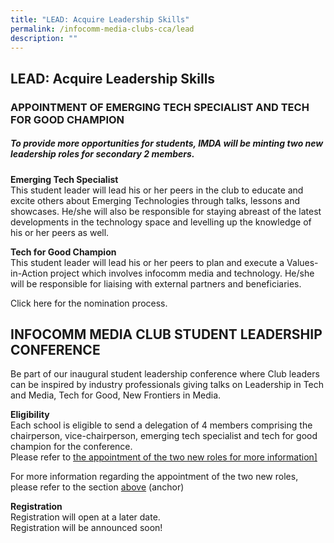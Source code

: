 ```yaml
---
title: "LEAD: Acquire Leadership Skills"
permalink: /infocomm-media-clubs-cca/lead
description: ""
---
```

## LEAD: Acquire Leadership Skills

<a name="top"></a>
### APPOINTMENT OF EMERGING TECH SPECIALIST AND TECH FOR GOOD CHAMPION

##### To provide more opportunities for students, IMDA will be minting two new leadership roles for secondary 2 members. 

**Emerging Tech Specialist**
<br>
This student leader will lead his or her peers in the club to educate and excite others about Emerging Technologies through talks, lessons and showcases. He/she will also be responsible for staying abreast of the latest developments in the technology space and levelling up the knowledge of his or her peers as well.

**Tech for Good Champion**
<br>
This student leader will lead his or her peers to plan and execute a Values-in-Action project which involves infocomm media and technology. He/she will be responsible for liaising with external partners and beneficiaries.

Click here for the nomination process.

## INFOCOMM MEDIA CLUB STUDENT LEADERSHIP CONFERENCE

Be part of our inaugural student leadership conference where Club leaders can be inspired by industry professionals giving talks on Leadership in Tech and Media, Tech for Good, New Frontiers in Media.

**Eligibility**<br>
Each school is eligible to send a delegation of 4 members comprising the chairperson, vice-chairperson, emerging tech specialist and tech for good champion for the conference. <br>
Please refer to <a href="#top">the appointment of the two new roles for more information]</a>

For more information regarding the appointment of the two new roles, please refer to the section <a href="#top">above<a/> (anchor)

**Registration**<br>
Registration will open at a later date. <br>
Registration will be announced soon!